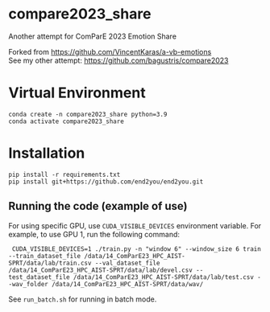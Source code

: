 # compare2023_share
Another attempt for ComParE 2023 Emotion Share

Forked from https://github.com/VincentKaras/a-vb-emotions  
See my other attempt: https://github.com/bagustris/compare2023

# Virtual Environment

```
conda create -n compare2023_share python=3.9
conda activate compare2023_share
```

# Installation

```
pip install -r requirements.txt
pip install git+https://github.com/end2you/end2you.git
```

## Running the code (example of use)
For using specific GPU, use `CUDA_VISIBLE_DEVICES` environment variable. For example, to use GPU 1, run the following command:
```
 CUDA_VISIBLE_DEVICES=1 ./train.py -n "window 6" --window_size 6 train --train_dataset_file /data/14_ComParE23_HPC_AIST-SPRT/data/lab/train.csv --val_dataset_file /data/14_ComParE23_HPC_AIST-SPRT/data/lab/devel.csv --test_dataset_file /data/14_ComParE23_HPC_AIST-SPRT/data/lab/test.csv --wav_folder /data/14_ComParE23_HPC_AIST-SPRT/data/wav/
```

See `run_batch.sh` for running in batch mode.

